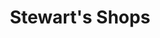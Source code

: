 ---
title: "Stewart's Shops"
url: /rensselaer/stewarts-shops-north-greenbush-road/
shop: Lebensmittel
---